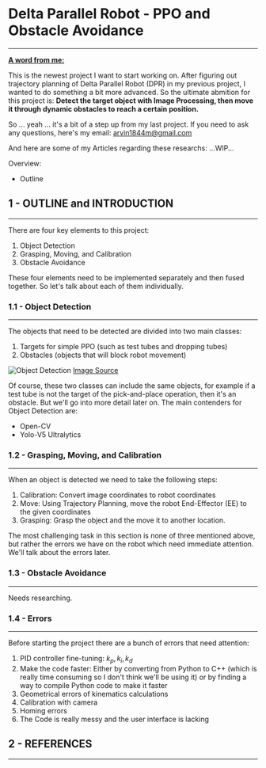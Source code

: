 # Delta Parallel Robot - PPO and Obstacle Avoidance
------
<ins>**A word from me:**</ins> 

This is the newest project I want to start working on. After figuring out trajectory planning of Delta Parallel Robot (DPR) in my previous project, I wanted to do something a bit more advanced. So the ultimate abmition for this project is:
**Detect the target object with Image Processing, then move it through dynamic obstacles to reach a certain position.**

So ... yeah ... it's a bit of a step up from my last project. If you need to ask any questions, here's my email: 
arvin1844m@gmail.com

And here are some of my Articles regarding these researchs: 
...WIP...

Overview: 
- Outline


## 1 - OUTLINE and INTRODUCTION 
------
There are four key elements to this project:

1. Object Detection
2. Grasping, Moving, and Calibration
3. Obstacle Avoidance

These four elements need to be implemented separately and then fused together. So let's talk about each of them individually. 


### 1.1 - Object Detection
-------
The objects that need to be detected are divided into two main classes: 

1. Targets for simple PPO (such as test tubes and dropping tubes)
2. Obstacles (objects that will block robot movement)

![Object Detection](https://miro.medium.com/v2/resize:fit:828/format:webp/1*hIp11kgQiIoV6YRESsui7Q.jpeg)
[Image Source](https://towardsdatascience.com/google-object-detection-api-to-detect-brand-logos-fd9e113725d8)

Of course, these two classes can include the same objects, for example if a test tube is not the target of the pick-and-place operation, then it's an obstacle. But we'll go into more detail later on. The main contenders for Object Detection are: 

- Open-CV
- Yolo-V5 Ultralytics


### 1.2 - Grasping, Moving, and Calibration
-------
When an object is detected we need to take the following steps: 

1. Calibration: Convert image coordinates to robot coordinates
2. Move: Using Trajectory Planning, move the robot End-Effector (EE) to the given coordinates
3. Grasping: Grasp the object and the move it to another location.

The most challenging task in this section is none of three mentioned above, but rather the errors we have on the robot which need immediate attention. We'll talk about the errors later. 

### 1.3 - Obstacle Avoidance
-------
Needs researching. 

### 1.4 - Errors
-------
Before starting the project there are a bunch of errors that need attention: 

1. PID controller fine-tuning: $k_p, k_i, k_d$
2. Make the code faster: Either by converting from Python to C++ (which is really time consuming so I don't think we'll be using it) or by finding a way to compile Python code to make it faster
3. Geometrical errors of kinematics calculations 
4. Calibration with camera
5. Homing errors
6. The Code is really messy and the user interface is lacking

## 2 - REFERENCES 
------
